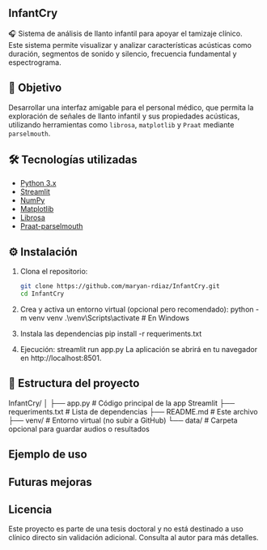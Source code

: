 ## InfantCry

🎧 Sistema de análisis de llanto infantil para apoyar el tamizaje clínico.  
Este sistema permite visualizar y analizar características acústicas como duración, segmentos de sonido y silencio, frecuencia fundamental y espectrograma.

## 📌 Objetivo

Desarrollar una interfaz amigable para el personal médico, que permita la exploración de señales de llanto infantil y sus propiedades acústicas, utilizando herramientas como `librosa`, `matplotlib` y `Praat` mediante `parselmouth`.

## 🛠️ Tecnologías utilizadas
- [Python 3.x](https://www.python.org/)
- [Streamlit](https://streamlit.io/)
- [NumPy](https://numpy.org/)
- [Matplotlib](https://matplotlib.org/)
- [Librosa](https://librosa.org/)
- [Praat-parselmouth](https://github.com/YannickJadoul/Parselmouth)

## ⚙️ Instalación
1. Clona el repositorio:

   ```bash
   git clone https://github.com/maryan-rdiaz/InfantCry.git
   cd InfantCry
2. Crea y activa un entorno virtual (opcional pero recomendado):
   python -m venv venv
   .\venv\Scripts\activate  # En Windows
3. Instala las dependencias
   pip install -r requeriments.txt
4. Ejecución: streamlit run app.py
   La aplicación se abrirá en tu navegador en http://localhost:8501.
   
## 📁 Estructura del proyecto
InfantCry/
│
├── app.py                  # Código principal de la app Streamlit
├── requeriments.txt        # Lista de dependencias
├── README.md               # Este archivo
├── venv/                   # Entorno virtual (no subir a GitHub)
└── data/                   # Carpeta opcional para guardar audios o resultados

## Ejemplo de uso

## Futuras mejoras

## Licencia
Este proyecto es parte de una tesis doctoral y no está destinado a uso clínico directo sin validación adicional. Consulta al autor para más detalles.
